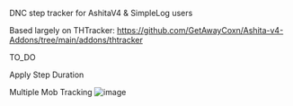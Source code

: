 DNC step tracker for AshitaV4 & SimpleLog users

Based largely on THTracker: https://github.com/GetAwayCoxn/Ashita-v4-Addons/tree/main/addons/thtracker
 
TO_DO

Apply Step Duration 

Multiple Mob Tracking
![image](https://user-images.githubusercontent.com/114670141/230459477-3f3a0cb7-8bd9-425d-9ef5-30ae02ab809e.png)
